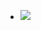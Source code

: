 <ul data-clearing>
  <li><a href="/img/blog/2011/06/27573015-image.jpg"><img src="/img/blog/2011/06/27573015-image.jpg" data-caption=""></a></li>
</ul>